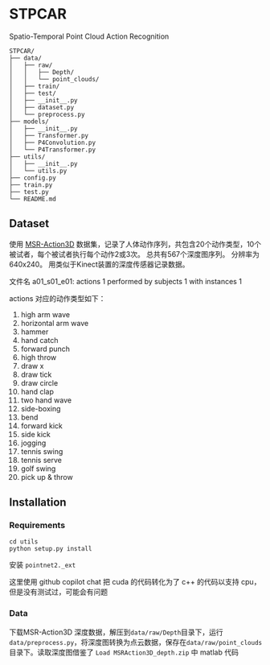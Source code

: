 # STPCAR
Spatio-Temporal Point Cloud Action Recognition

```
STPCAR/
├── data/
│   ├── raw/
│   │   ├── Depth/
│   │   └── point_clouds/
│   ├── train/
│   ├── test/
│   ├── __init__.py
│   ├── dataset.py
│   └── preprocess.py
├── models/
│   ├── __init__.py
│   ├── Transformer.py
│   ├── P4Convolution.py
│   └── P4Transformer.py
├── utils/
│   ├── __init__.py
│   └── utils.py
├── config.py
├── train.py
├── test.py
└── README.md
```

## Dataset
使用 [MSR-Action3D](https://sites.google.com/view/wanqingli/data-sets/msr-action3d) 数据集，记录了人体动作序列，共包含20个动作类型，10个被试者，每个被试者执行每个动作2或3次。 总共有567个深度图序列。 分辨率为640x240。 用类似于Kinect装置的深度传感器记录数据。

文件名 a01_s01_e01: actions 1 performed by subjects 1 with instances 1

actions 对应的动作类型如下：
1. high arm wave
1. horizontal arm wave
1. hammer
1. hand catch
1. forward punch
1. high throw
1. draw x
1. draw tick
1. draw circle
1. hand clap
1. two hand wave
1. side-boxing
1. bend
1. forward kick
1. side kick
1. jogging
1. tennis swing
1. tennis serve
1. golf swing
1. pick up & throw

## Installation
### Requirements
```
cd utils
python setup.py install
```
安装 `pointnet2._ext`

这里使用 github copilot chat 把 cuda 的代码转化为了 c++ 的代码以支持 cpu，但是没有测试过，可能会有问题

### Data
下载MSR-Action3D 深度数据，解压到`data/raw/Depth`目录下，运行`data/preprocess.py`，将深度图转换为点云数据，保存在`data/raw/point_clouds`目录下。读取深度图借鉴了 `Load MSRAction3D_depth.zip` 中 matlab 代码